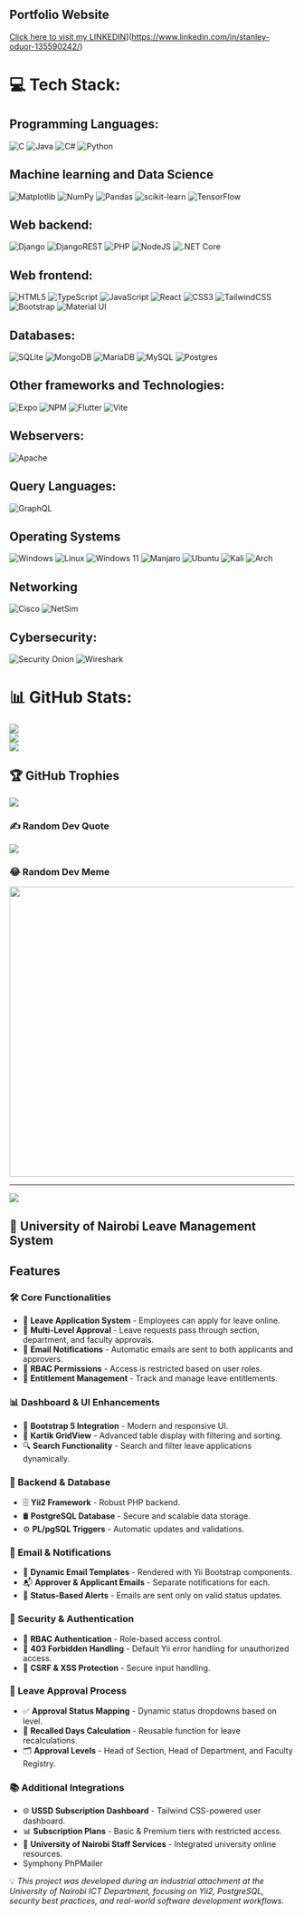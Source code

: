 

## Portfolio Website
[Click here to visit my LINKEDIN](https://portfolio-lime-seven-66.vercel.app/)](https://www.linkedin.com/in/stanley-oduor-135590242/)
# 💻 Tech Stack:
## Programming Languages:
![C](https://img.shields.io/badge/c-%2300599C.svg?style=for-the-badge&logo=c&logoColor=white)
![Java](https://img.shields.io/badge/java-%23ED8B00.svg?style=for-the-badge&logo=openjdk&logoColor=white)
![C#](https://img.shields.io/badge/c%23-%23239120.svg?style=for-the-badge&logo=c-sharp&logoColor=white) 
![Python](https://img.shields.io/badge/python-3670A0?style=for-the-badge&logo=python&logoColor=ffdd54) 
## Machine learning and Data Science
![Matplotlib](https://img.shields.io/badge/Matplotlib-%23ffffff.svg?style=for-the-badge&logo=Matplotlib&logoColor=black)
![NumPy](https://img.shields.io/badge/numpy-%23013243.svg?style=for-the-badge&logo=numpy&logoColor=white)
![Pandas](https://img.shields.io/badge/pandas-%23150458.svg?style=for-the-badge&logo=pandas&logoColor=white)
![scikit-learn](https://img.shields.io/badge/scikit--learn-%23F7931E.svg?style=for-the-badge&logo=scikit-learn&logoColor=white)
![TensorFlow](https://img.shields.io/badge/TensorFlow-%23FF6F00.svg?style=for-the-badge&logo=TensorFlow&logoColor=white)

## Web backend:
![Django](https://img.shields.io/badge/django-%23092E20.svg?style=for-the-badge&logo=django&logoColor=white) 
![DjangoREST](https://img.shields.io/badge/DJANGO-REST-ff1709?style=for-the-badge&logo=django&logoColor=white&color=ff1709&labelColor=gray) 
![PHP](https://img.shields.io/badge/php-%23777BB4.svg?style=for-the-badge&logo=php&logoColor=white)
![NodeJS](https://img.shields.io/badge/node.js-6DA55F?style=for-the-badge&logo=node.js&logoColor=white)
![.NET Core](https://img.shields.io/badge/.NET-512BD4?style=for-the-badge&logo=dotnet&logoColor=white)

## Web frontend:
![HTML5](https://img.shields.io/badge/html5-%23E34F26.svg?style=for-the-badge&logo=html5&logoColor=white) 
![TypeScript](https://img.shields.io/badge/typescript-%23007ACC.svg?style=for-the-badge&logo=typescript&logoColor=white) 
![JavaScript](https://img.shields.io/badge/javascript-%23323330.svg?style=for-the-badge&logo=javascript&logoColor=%23F7DF1E) 
![React](https://img.shields.io/badge/react-%2320232a.svg?style=for-the-badge&logo=react&logoColor=%2361DAFB) 
![CSS3](https://img.shields.io/badge/css3-%231572B6.svg?style=for-the-badge&logo=css3&logoColor=white) 
![TailwindCSS](https://img.shields.io/badge/tailwindcss-%2338B2AC.svg?style=for-the-badge&logo=tailwind-css&logoColor=white) 
![Bootstrap](https://img.shields.io/badge/bootstrap-%238511FA.svg?style=for-the-badge&logo=bootstrap&logoColor=white)
![Material UI](https://img.shields.io/badge/Material--UI-0081CB?style=for-the-badge&logo=material-ui&logoColor=white)


## Databases:
![SQLite](https://img.shields.io/badge/sqlite-%2307405e.svg?style=for-the-badge&logo=sqlite&logoColor=white)
![MongoDB](https://img.shields.io/badge/MongoDB-%234ea94b.svg?style=for-the-badge&logo=mongodb&logoColor=white)
![MariaDB](https://img.shields.io/badge/MariaDB-003545?style=for-the-badge&logo=mariadb&logoColor=white) 
![MySQL](https://img.shields.io/badge/mysql-%2300f.svg?style=for-the-badge&logo=mysql&logoColor=white) 
![Postgres](https://img.shields.io/badge/postgres-%23316192.svg?style=for-the-badge&logo=postgresql&logoColor=white)

## Other frameworks and Technologies:
![Expo](https://img.shields.io/badge/expo-1C1E24?style=for-the-badge&logo=expo&logoColor=#D04A37) 
![NPM](https://img.shields.io/badge/NPM-%23CB3837.svg?style=for-the-badge&logo=npm&logoColor=white)
![Flutter](https://img.shields.io/badge/Flutter-%2302569B.svg?style=for-the-badge&logo=Flutter&logoColor=white)
![Vite](https://img.shields.io/badge/vite-%23646CFF.svg?style=for-the-badge&logo=vite&logoColor=white)

## Webservers:
![Apache](https://img.shields.io/badge/apache-%23D42029.svg?style=for-the-badge&logo=apache&logoColor=white) 

## Query Languages:
![GraphQL](https://img.shields.io/badge/-GraphQL-E10098?style=for-the-badge&logo=graphql&logoColor=white) 

## Operating Systems
![Windows](https://img.shields.io/badge/Windows-0078D6?style=for-the-badge&logo=windows&logoColor=white)
![Linux](https://img.shields.io/badge/Linux-FCC624?style=for-the-badge&logo=linux&logoColor=black)
![Windows 11](https://img.shields.io/badge/Windows%2011-%230079d5.svg?style=for-the-badge&logo=Windows%2011&logoColor=white)
![Manjaro](https://img.shields.io/badge/Manjaro-35BF5C?style=for-the-badge&logo=Manjaro&logoColor=white)
![Ubuntu](https://img.shields.io/badge/Ubuntu-E95420?style=for-the-badge&logo=ubuntu&logoColor=white)
![Kali](https://img.shields.io/badge/Kali-268BEE?style=for-the-badge&logo=kalilinux&logoColor=white)
![Arch](https://img.shields.io/badge/Arch%20Linux-1793D1?logo=arch-linux&logoColor=fff&style=for-the-badge)


## Networking
![Cisco](https://img.shields.io/badge/cisco-%23049fd9.svg?style=for-the-badge&logo=cisco&logoColor=black)
![NetSim](https://img.shields.io/badge/NetSim-007ACC?style=for-the-badge&logo=network&logoColor=white)

## Cybersecurity:
![Security Onion](https://img.shields.io/badge/Security%20Onion-0078D7?style=for-the-badge&logo=security&logoColor=white)
![Wireshark](https://img.shields.io/badge/Wireshark-1679A7?style=for-the-badge&logo=wireshark&logoColor=white)



# 📊 GitHub Stats:
![](https://github-readme-stats.vercel.app/api?username=CS-Programmer254&theme=react&hide_border=false&include_all_commits=true&count_private=true)<br/>
![](https://github-readme-streak-stats.herokuapp.com/?user=tonylloyd2&theme=react&hide_border=false)<br/>
![](https://github-readme-stats.vercel.app/api/top-langs/?username=tonylloyd2&theme=react&hide_border=false&include_all_commits=true&count_private=true&layout=compact)

## 🏆 GitHub Trophies
![](https://github-profile-trophy.vercel.app/?username=wandabi-gs&theme=tokyonight&no-frame=false&no-bg=true&margin-w=4)

### ✍️ Random Dev Quote
![](https://quotes-github-readme.vercel.app/api?type=vetical&theme=radical)

### 😂 Random Dev Meme
<img src="https://random-memer.herokuapp.com/" width="512px"/>

---
[![](https://visitcount.itsvg.in/api?id=tonylloyd2&label=Profile%20Views%20number&color=7&icon=0&pretty=false)](https://visitcount.itsvg.in)
## 🚀 University of Nairobi Leave Management System 
##  Features

### 🛠️ Core Functionalities
- 🔹 **Leave Application System** - Employees can apply for leave online.
- 🔹 **Multi-Level Approval** - Leave requests pass through section, department, and faculty approvals.
- 🔹 **Email Notifications** - Automatic emails are sent to both applicants and approvers.
- 🔹 **RBAC Permissions** - Access is restricted based on user roles.
- 🔹 **Entitlement Management** - Track and manage leave entitlements.

### 📊 Dashboard & UI Enhancements
- 🎨 **Bootstrap 5 Integration** - Modern and responsive UI.
- 📌 **Kartik GridView** - Advanced table display with filtering and sorting.
- 🔍 **Search Functionality** - Search and filter leave applications dynamically.

### 📡 Backend & Database
- 🗄 **Yii2 Framework** - Robust PHP backend.
- 🛢 **PostgreSQL Database** - Secure and scalable data storage.
- ⚙ **PL/pgSQL Triggers** - Automatic updates and validations.

### 📩 Email & Notifications
- 📧 **Dynamic Email Templates** - Rendered with Yii Bootstrap components.
- 📬 **Approver & Applicant Emails** - Separate notifications for each.
- 🔔 **Status-Based Alerts** - Emails are sent only on valid status updates.

### 🔐 Security & Authentication
- 🔑 **RBAC Authentication** - Role-based access control.
- 🚫 **403 Forbidden Handling** - Default Yii error handling for unauthorized access.
- 🔐 **CSRF & XSS Protection** - Secure input handling.

### 📅 Leave Approval Process
- ✅ **Approval Status Mapping** - Dynamic status dropdowns based on level.
- 🔄 **Recalled Days Calculation** - Reusable function for leave recalculations.
- 🗂 **Approval Levels** - Head of Section, Head of Department, and Faculty Registry.

### 📚 Additional Integrations
- 🌐 **USSD Subscription Dashboard** - Tailwind CSS-powered user dashboard.
- 📊 **Subscription Plans** - Basic & Premium tiers with restricted access.
- 🏫 **University of Nairobi Staff Services** - Integrated university online resources.
- Symphony PhPMailer


💡 *This project was developed during an industrial attachment at the University of Nairobi ICT Department, focusing on Yii2, PostgreSQL, security best practices, and real-world software development workflows.*
